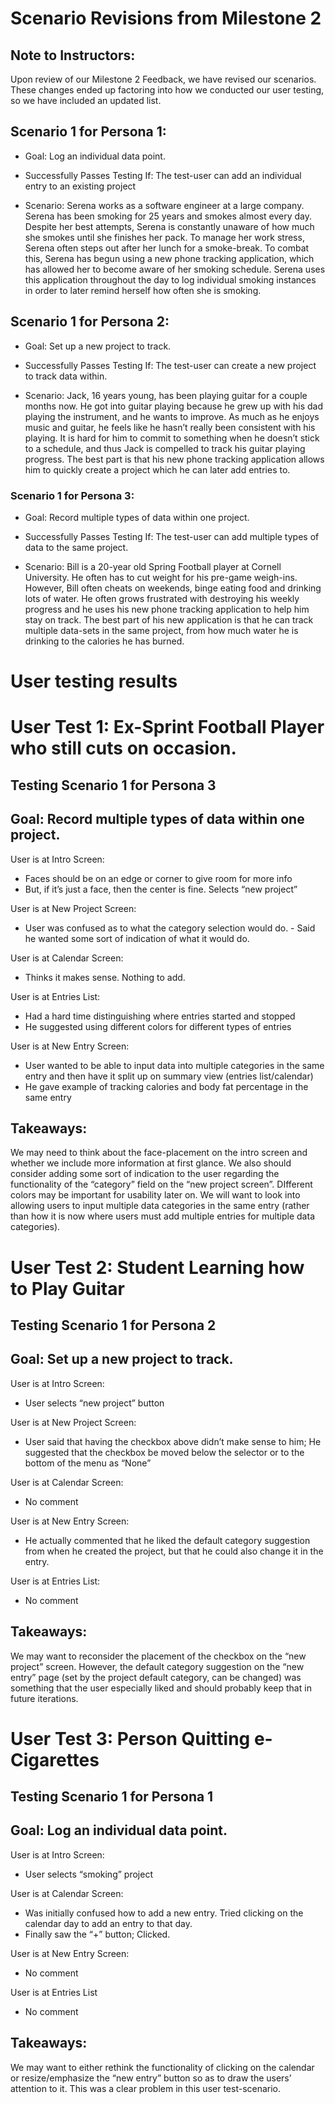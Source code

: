 # Scenario Revisions from Milestone 2

## **Note to Instructors:** 
Upon review of our Milestone 2 Feedback, we have revised our scenarios. These changes ended up factoring into how we conducted our user testing, so we have included an updated list. 

## Scenario 1 for Persona 1:

- Goal: Log an individual data point.
- Successfully Passes Testing If: The test-user can add an individual entry to an existing project

- Scenario: Serena works as a software engineer at a large company. Serena has been smoking for 25 years and smokes almost every day. Despite her best attempts, Serena is constantly unaware of how much she smokes until she finishes her pack. To manage her work stress, Serena often steps out after her lunch for a smoke-break. To combat this, Serena has begun using a new phone tracking application, which has allowed her to become aware of her smoking schedule. Serena uses this application throughout the day to log individual smoking instances in order to later remind herself how often she is smoking. 

## Scenario 1 for Persona 2:

- Goal: Set up a new project to track.
- Successfully Passes Testing If: The test-user can create a new project to track data within.

- Scenario:  Jack, 16 years young, has been playing guitar for a couple months now. He got into guitar playing because he grew up with his dad playing the instrument, and he wants to improve. As much as he enjoys music and guitar, he feels like he hasn’t really been consistent with his playing. It is hard for him to commit to something when he doesn’t stick to a schedule, and thus Jack is compelled to track his guitar playing progress. The best part is that his new phone tracking application allows him to quickly create a project which he can later add entries to.

### Scenario 1 for Persona 3:

- Goal: Record multiple types of data within one project.
- Successfully Passes Testing If: The test-user can add multiple types of data to the same project.

- Scenario: Bill is a 20-year old Spring Football player at Cornell University. He often has to cut weight for his pre-game weigh-ins. However, Bill often cheats on weekends, binge eating food and drinking lots of water. He often grows frustrated with destroying his weekly progress and he uses his new phone tracking application to help him stay on track. The best part of his new application is that he can track multiple data-sets in the same project, from how much water he is drinking to the calories he has burned. 

# User testing results

# User Test 1: Ex-Sprint Football Player who still cuts on occasion.
## **Testing Scenario 1 for Persona 3**
## **Goal: Record multiple types of data within one project.**

User is at Intro Screen:
- Faces should be on an edge or corner to give room for more info
- But, if it’s just a face, then the center is fine. 
Selects “new project”

User is at New Project Screen:
- User was confused as to what the category selection would do. - Said he wanted some sort of indication of what it would do. 

User is at Calendar Screen:
- Thinks it makes sense. Nothing to add.

User is at Entries List:
- Had a hard time distinguishing where entries started and stopped
- He suggested using different colors for different types of entries

User is at New Entry Screen:
- User wanted to be able to input data into multiple categories in the same entry and then have it split up on summary view (entries list/calendar)
- He gave example of tracking calories and body fat percentage in the same entry

## **Takeaways:** 
We may need to think about the face-placement on the intro screen and whether we include more information at first glance. We also should consider adding some sort of indication to the user regarding the functionality of the “category” field on the “new project screen”. DIfferent colors may be important for usability later on. We will want to look into allowing users to input multiple data categories in the same entry (rather than how it is now where users must add multiple entries for multiple data categories). 


# User Test 2: Student Learning how to Play Guitar
## **Testing Scenario 1 for Persona 2**
## **Goal: Set up a new project to track.**
User is at Intro Screen:
- User selects “new project” button

User is at New Project Screen:
- User said that having the checkbox above didn’t make sense to him; He suggested that the checkbox be moved below the selector or to the bottom of the menu as “None”

User is at Calendar Screen:
- No comment

User is at New Entry Screen:
- He actually commented that he liked the default category suggestion from when he created the project, but that he could also change it in the entry. 

User is at Entries List:
- No comment

## **Takeaways:**
We may want to reconsider the placement of the checkbox on the “new project” screen. However, the default category suggestion on the “new entry” page (set by the project default category, can be changed) was something that the user especially liked and should probably keep that in future iterations.


# User Test 3: Person Quitting e-Cigarettes
## **Testing Scenario 1 for Persona 1**
## **Goal: Log an individual data point.**
User is at Intro Screen:
- User selects “smoking” project

User is at Calendar Screen:
- Was initially confused how to add a new entry. Tried clicking on the calendar day to add an entry to that day. 
- Finally saw the “+” button; Clicked.

User is at New Entry Screen:
- No comment

User is at Entries List
- No comment

## **Takeaways:**
We may want to either rethink the functionality of clicking on the calendar or resize/emphasize the “new entry” button so as to draw the users’ attention to it. This was a clear problem in this user test-scenario.


